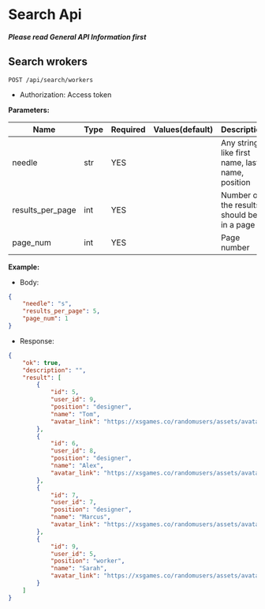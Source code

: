 
# Search Api
#### _Please read General API Information first_
## **Search wrokers**

```http
POST /api/search/workers
```
* Authorization: Access token

**Parameters:** 

Name | Type | Required | Values(default) | Description
------------ | ------------ | ------------ | ------------ | ------------
needle | str | YES |   | Any string, like first name, last name, position
results_per_page | int | YES |  | Number of the results should be in a page
page_num | int | YES |  | Page number


**Example:**
* Body:
```json
{
    "needle": "s",
    "results_per_page": 5,
    "page_num": 1
}
```
* Response:
```json
{
    "ok": true,
    "description": "",
    "result": [
        {
            "id": 5,
            "user_id": 9,
            "position": "designer",
            "name": "Tom",
            "avatar_link": "https://xsgames.co/randomusers/assets/avatars/male/28.jpg"
        },
        {
            "id": 6,
            "user_id": 8,
            "position": "designer",
            "name": "Alex",
            "avatar_link": "https://xsgames.co/randomusers/assets/avatars/male/23.jpg"
        },
        {
            "id": 7,
            "user_id": 7,
            "position": "designer",
            "name": "Marcus",
            "avatar_link": "https://xsgames.co/randomusers/assets/avatars/male/2.jpg"
        },
        {
            "id": 9,
            "user_id": 5,
            "position": "worker",
            "name": "Sarah",
            "avatar_link": "https://xsgames.co/randomusers/assets/avatars/male/78.jpg"
        }
    ]
}
```


